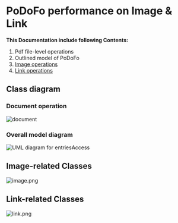 PoDoFo performance on Image & Link
==================================

**This Documentation include following Contents:**

1. Pdf file-level operations
2. Outlined model of PoDoFo
3. [Image operations](https://github.com/Universefei/podofomemo/blob/master/doc/image.md)
4. [Link operations](https://github.com/Universefei/podofomemo/blob/master/doc/link.md)

## Class diagram

### Document operation
![document](https://raw.github.com/Universefei/podofomemo/master/doc/feifigure/Document.png)

### Overall model diagram
![UML diagram for entriesAccess](https://raw.github.com/Universefei/podofomemo/master/doc/feifigure/EntriesAccess.png)

## Image-related Classes
![image.png](https://raw.github.com/Universefei/podofomemo/master/doc/feifigure/Image.png)

## Link-related Classes
![link.png](https://raw.github.com/Universefei/podofomemo/master/doc/feifigure/Link.png)

